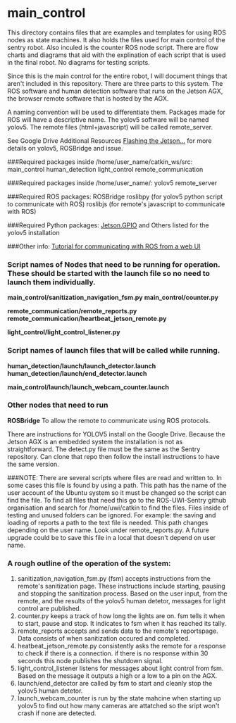# main_control
This directory contains files that are examples and templates for using ROS nodes as state machines.
It also holds the files used for main control of the sentry robot.
Also inculed is the counter ROS node script.
There are flow charts and diagrams that aid with the explination of each script that is used in the final robot. No diagrams for testing scripts.

Since this is the main control for the entire robot, I will document things that aren't included in this repository.
There are three parts to this system. The ROS software and human detection software that runs on the Jetson AGX, the browser remote software that is hosted by the AGX. 

A naming convention will be used to differentiate them. 
Packages made for ROS will have a descriptive name.
The yolov5 software will be named yolov5.
The remote files (html+javascript) will be called remote_server. 

See Google Drive Additional Resources [Flashing the Jetson...](https://docs.google.com/document/d/1WZLdgXxbXff8g58E_jaLMqHgyO9Tv8HMU45z1B0EHVc/edit) for more details on yolov5, ROSBridge and issue.


###Required packages inside /home/user_name/catkin_ws/src:
main_control
human_detection
light_control
remote_communication

###Required packages inside /home/user_name/:
yolov5
remote_server

###Required ROS packages:
ROSBridge
roslibpy (for yolov5 python script to communicate with ROS)
roslibjs (for remote's javascript to communicate with ROS)

###Required Python packages:
[Jetson.GPIO](https://github.com/NVIDIA/jetson-gpio#installation)
and Others listed for the yolov5 installation

###Other info:
[Tutorial for communicating with ROS from a web UI](https://medium.com/husarion-blog/bootstrap-4-ros-creating-a-web-ui-for-your-robot-9a77a8e373f9)

### Script names of Nodes that need to be running for operation. These should be started with the launch file so no need to launch them individually.

**main_control/sanitization_navigation_fsm.py**
**main_control/counter.py**

**remote_communication/remote_reports.py**
**remote_communication/heartbeat_jetson_remote.py**

**light_control/light_control_listener.py**

### Script names of launch files that will be called while running.

**human_detection/launch/launch_detector.launch**
**human_detection/launch/end_detector.launch**

**main_control/launch/launch_webcam_counter.launch**

### Other nodes that need to run

**ROSBridge**
To allow the remote to communicate using ROS protocols.

There are instructions for YOLOV5 install on the Google Drive. Because the Jetson AGX is an embedded system the installation is not as straightforward.
The detect.py file must be the same as the Sentry repository.
Can clone that repo then follow the install instructions to have the same version.

###NOTE:
There are several scripts where files are read and written to. In some cases this file is found by using a path. This path has the name of the user account of the Ubuntu system so it must be changed so the script can find the file. To find all files that need this go to the ROS-UWI-Sentry github organisation and search for /home/uwi/catkin to find the files. Files inside of testing and unused folders can be ignored.
For example: the saving and loading of reports a path to the text file is needed.
This path changes depending on the user name. Look under remote_reports.py.
A future upgrade could be to save this file in a local that doesn't depend on user name. 


### A rough outline of the operation of the system:

1. sanitization_navigation_fsm.py (fsm) accepts instructions from the remote's sanitization page. These instructions include starting, pausing and stopping the sanitization process. Based on the user input, from the remote, and the results of the yolov5 human detetor, messages for light control are published.
2. counter.py keeps a track of how long the lights are on. fsm tells it when to start, pause and stop. It indicates to fsm when it has reached its tally.
3.  remote_reports accepts and sends data to the remote's reportspage. Data consists of when sanitization occured and completed.
4. heatbeat_jetson_remote.py consistently asks the remote for a response to check if there is a connection. if there is no response within 30 seconds this node publishes the shutdown signal.
5. light_control_listener listens for messages about light control from fsm. Based on the message it outputs a high or a low to a pin on the AGX. 
6. launch/end_detector are called by fsm to start and cleanly stop the yolov5 human detetor.
7. launch_webcam_counter is run by the state mahcine when starting up yolov5 to find out how many cameras are attatched so the sript won't crash if none are detected.
